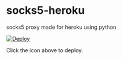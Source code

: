 # socks5-heroku
socks5 proxy made for heroku using python

[![Deploy](https://www.herokucdn.com/deploy/button.png)](https://dashboard.heroku.com/new?template=https://github.com/viraj-bookanna/socks5-heroku)

Click the icon above to deploy.

